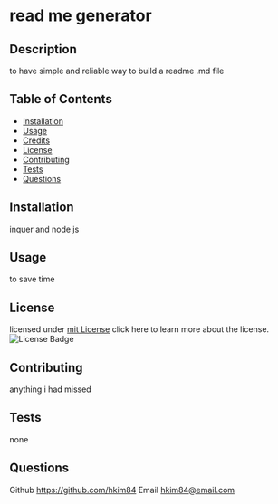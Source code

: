 # read me generator

  ## Description
  to have simple and reliable way to build a readme .md file
  ## Table of Contents
  * [Installation](#installation)
  * [Usage](#usage)
  * [Credits](#credits)
  * [License](#license)
  * [Contributing](#contributing)
  * [Tests](#tests)
  * [Questions](#questions) 
  ## Installation
  inquer and node js
  ## Usage
  to save time 
  ## License
   licensed under [mit License](https://choosealicense.com/licenses/mit/)
   click here to learn more about the license.
  ![License Badge](https://img.shields.io/badge/License-mit-blueviolet)
  ## Contributing
  anything i had missed
  ## Tests
  none
  ## Questions
  Github
  https://github.com/hkim84
  Email
  [hkim84@email.com](mailto:hkim84@email.com)
